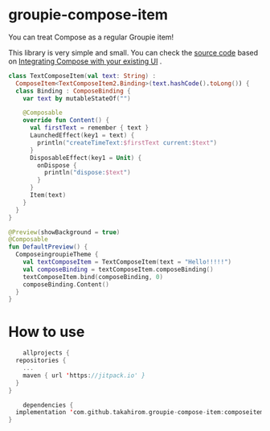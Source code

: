 # groupie-compose-item

You can treat Compose as a regular Groupie item!

This library is very simple and small. You can check
the [source code](https://github.com/takahirom/groupie-compose-item/blob/main/composeitem/src/main/java/com/github/takahirom/composeitem/ComposeItem.kt)
based
on [Integrating Compose with your existing UI](https://developer.android.com/jetpack/compose/interop/compose-in-existing-ui#compose-recyclerview)
.

```kotlin
class TextComposeItem(val text: String) :
  ComposeItem<TextComposeItem2.Binding>(text.hashCode().toLong()) {
  class Binding : ComposeBinding {
    var text by mutableStateOf("")

    @Composable
    override fun Content() {
      val firstText = remember { text }
      LaunchedEffect(key1 = text) {
        println("createTimeText:$firstText current:$text")
      }
      DisposableEffect(key1 = Unit) {
        onDispose {
          println("dispose:$text")
        }
      }
      Item(text)
    }
  }
}

@Preview(showBackground = true)
@Composable
fun DefaultPreview() {
  ComposeingroupieTheme {
    val textComposeItem = TextComposeItem(text = "Hello!!!!!")
    val composeBinding = textComposeItem.composeBinding()
    textComposeItem.bind(composeBinding, 0)
    composeBinding.Content()
  }
}
```

# How to use

```kotlin
    allprojects {
  repositories {
    ...
    maven { url 'https://jitpack.io' }
  }
}
```

```kotlin
    dependencies {
  implementation 'com.github.takahirom.groupie-compose-item:composeitem:0.1.0'
}
```
